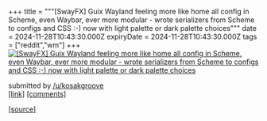+++
title = """[SwayFX] Guix Wayland feeling more like home all config in Scheme, even Waybar, ever more modular - wrote serializers from Scheme to configs and CSS :-) now with light palette or dark palette choices"""
date = 2024-11-28T10:43:30.000Z
expiryDate = 2024-11-28T10:43:30.000Z
tags = ["reddit","wm"]
+++
[![[SwayFX] Guix Wayland feeling more like home all config in Scheme, even Waybar, ever more modular - wrote serializers from Scheme to configs and CSS :-) now with light palette or dark palette choices](https://preview.redd.it/ync1ise2gm3e1.png?width=640&crop=smart&auto=webp&s=0b8aa3596cc9b98866b421023032848c5a73de7d "[SwayFX] Guix Wayland feeling more like home all config in Scheme, even Waybar, ever more modular - wrote serializers from Scheme to configs and CSS :-) now with light palette or dark palette choices")](https://www.reddit.com/r/unixporn/comments/1h1tbi6/swayfx_guix_wayland_feeling_more_like_home_all/)

submitted by [/u/kosakgroove](https://www.reddit.com/user/kosakgroove)  
[\[link\]](https://i.redd.it/ync1ise2gm3e1.png) [\[comments\]](https://www.reddit.com/r/unixporn/comments/1h1tbi6/swayfx_guix_wayland_feeling_more_like_home_all/)

[[source]](https://www.reddit.com/r/unixporn/comments/1h1tbi6/swayfx_guix_wayland_feeling_more_like_home_all/)
